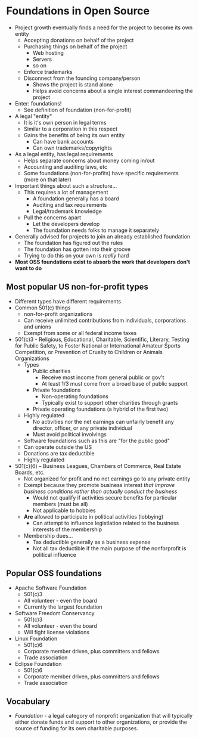 
# Foundations in Open Source

* Project growth eventually finds a need for the project to become its own entity
  * Accepting donations on behalf of the project
  * Purchasing things on behalf of the project
    * Web hosting
    * Servers
    * so on
  * Enforce trademarks
  * Disconnect from the founding company/person
    * Shows the project is stand alone
    * Helps avoid concerns about a single interest commandeering the project
* Enter: foundations!
  * See definition of foundation (non-for-profit)
* A legal "entity"
  * It is it's own person in legal terms
  * Similar to a corporation in this respect
  * Gains the benefits of being its own entity
    * Can have bank accounts
    * Can own trademarks/copyrights
* As a legal entity, has legal requirements
  * Helps separate concerns about money coming in/out
  * Accounting and auditing laws, etc
  * Some foundations (non-for-profits) have specific requirements (more on that later)
* Important things about such a structure...
  * This requires a lot of management
    * A foundation generally has a board
    * Auditing and tax requirements
    * Legal/trademark knowledge
  * Pull the concerns apart
    * Let the developers develop
    * The foundation needs folks to manage it separately
* Generally advised for projects to join an already established foundation
  * The foundation has figured out the rules
  * The foundation has gotten into their groove
  * Trying to do this on your own is *really* hard
* **Most OSS foundations exist to absorb the work that developers don't want to do**

## Most popular US non-for-profit types
* Different types have different requirements
* Common 501(c) things
  * non-for-profit organizations
  * Can receive unlimited contributions from individuals, corporations and unions
  * Exempt from some or all federal income taxes
* 501(c)3 - Religious, Educational, Charitable, Scientific, Literary, Testing for Public Safety, to Foster National or International Amateur Sports Competition, or Prevention of Cruelty to Children or Animals Organizations
  * Types
    * Public charities
      * Receive most income from general public or gov't
      * At least 1/3 must come from a broad base of public support
    * Private foundations
      * Non-operating foundations
      * Typically exist to support other charities through grants
    * Private operating foundations (a hybrid of the first two)
  * Highly regulated
    * No activities nor the net earnings can unfairly benefit any director, officer, or any private individual
    * Must avoid political involvings
  * Software foundations such as this are "for the public good"
  * Can operate outside the US
  * Donations are tax deductible
  * Highly regulated
* 501(c)(6) – Business Leagues, Chambers of Commerce, Real Estate Boards, etc.
  * Not organized for profit and no net earnings go to any private entity
  * Exempt because they promote business interest *that improve business conditions rather than actually conduct the business*
    * Would not qualify if activities secure benefits for particular members (must be all)
    * Not applicable to hobbies
  * **Are** allowed to participate in political activities (lobbying)
    * Can attempt to influence legistlation related to the business interests of the membership
  * Membership dues...
    * Tax deductible generally as a business expense
    * Not all tax deductible if the main purpose of the nonforprofit is political influence

## Popular OSS foundations
* Apache Software Foundation
  * 501(c)3
  * All volunteer - even the board
  * Currently the largest foundation
* Software Freedom Conservancy
  * 501(c)3
  * All volunteer - even the board
  * Will fight license violations
* Linux Foundation
  * 501(c)6
  * Corporate member driven, plus committers and fellows
  * Trade association
* Eclipse Foundation
  * 501(c)6
  * Corporate member driven, plus committers and fellows 
  * Trade association


## Vocabulary
* *Foundation* - a legal category of nonprofit organization that will typically either donate funds and support to other organizations, or provide the source of funding for its own charitable purposes.
